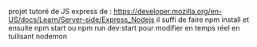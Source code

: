 projet tutoré de JS express de :
  https://developer.mozilla.org/en-US/docs/Learn/Server-side/Express_Nodejs
il suffi de faire npm install et ensuite npm start ou npm run dev:start pour modifier en temps réel en tuilisant nodemon
